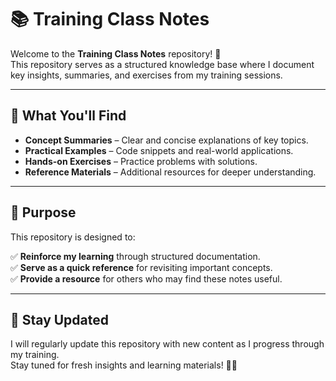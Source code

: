 # 📚 Training Class Notes  

Welcome to the **Training Class Notes** repository! 🚀  
This repository serves as a structured knowledge base where I document key insights, summaries, and exercises from my training sessions.  

---

## 📖 What You'll Find  

- **Concept Summaries** – Clear and concise explanations of key topics.  
- **Practical Examples** – Code snippets and real-world applications.  
- **Hands-on Exercises** – Practice problems with solutions.  
- **Reference Materials** – Additional resources for deeper understanding.  

---

## 🎯 Purpose  

This repository is designed to:  

✅ **Reinforce my learning** through structured documentation.  
✅ **Serve as a quick reference** for revisiting important concepts.  
✅ **Provide a resource** for others who may find these notes useful.  

---

## 🚀 Stay Updated  

I will regularly update this repository with new content as I progress through my training.  
Stay tuned for fresh insights and learning materials! 📖✨  
